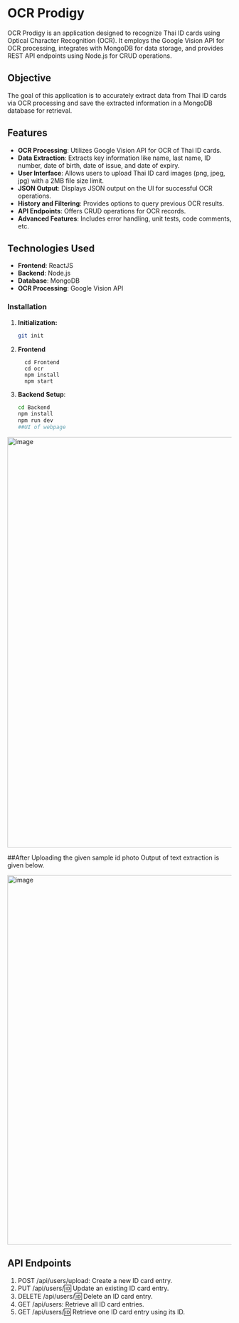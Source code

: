 # OCR Prodigy

OCR Prodigy is an application designed to recognize Thai ID cards using Optical Character Recognition (OCR). It employs the Google Vision API for OCR processing, integrates with MongoDB for data storage, and provides REST API endpoints using Node.js for CRUD operations.

## Objective

The goal of this application is to accurately extract data from Thai ID cards via OCR processing and save the extracted information in a MongoDB database for retrieval.

## Features

- **OCR Processing**: Utilizes Google Vision API for OCR of Thai ID cards.
- **Data Extraction**: Extracts key information like name, last name, ID number, date of birth, date of issue, and date of expiry.
- **User Interface**: Allows users to upload Thai ID card images (png, jpeg, jpg) with a 2MB file size limit.
- **JSON Output**: Displays JSON output on the UI for successful OCR operations.
- **History and Filtering**: Provides options to query previous OCR results.
- **API Endpoints**: Offers CRUD operations for OCR records.
- **Advanced Features**: Includes error handling, unit tests, code comments, etc.

## Technologies Used

- **Frontend**: ReactJS
- **Backend**: Node.js
- **Database**: MongoDB
- **OCR Processing**: Google Vision API

### Installation

1. **Initialization:**

   ```bash
   git init
2. **Frontend**
    ```cd ..
      cd Frontend
      cd ocr
      npm install
      npm start
3. **Backend Setup**:
   ```bash
   cd Backend
   npm install
   npm run dev
   ##UI of webpage

<img width="920" alt="image" src="https://github.com/Bhavarth7/ocr-prodigy/assets/76651028/d0c3f9ec-beec-475e-b8d7-0f8c7961b0b8">

##After Uploading the given sample id photo
Output of text extraction is given below.

<img width="828" alt="image" src="https://github.com/Bhavarth7/ocr-prodigy/assets/76651028/df1df7e6-b491-4a47-a3f1-f3875fb0090d">


## API Endpoints
1. POST /api/users/upload: Create a new ID card entry.
2. PUT /api/users/:id: Update an existing ID card entry.
3. DELETE /api/users/:id: Delete an ID card entry.
4. GET /api/users: Retrieve all ID card entries.
5. GET /api/users/:id: Retrieve one ID card entry using its ID.





